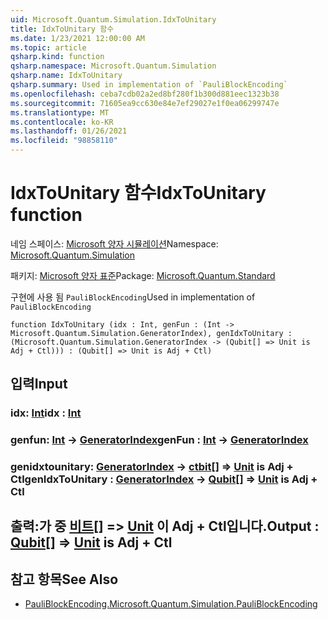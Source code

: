 ```yaml
---
uid: Microsoft.Quantum.Simulation.IdxToUnitary
title: IdxToUnitary 함수
ms.date: 1/23/2021 12:00:00 AM
ms.topic: article
qsharp.kind: function
qsharp.namespace: Microsoft.Quantum.Simulation
qsharp.name: IdxToUnitary
qsharp.summary: Used in implementation of `PauliBlockEncoding`
ms.openlocfilehash: ceba7cdb02a2ed8bf280f1b300d881eec1323b38
ms.sourcegitcommit: 71605ea9cc630e84e7ef29027e1f0ea06299747e
ms.translationtype: MT
ms.contentlocale: ko-KR
ms.lasthandoff: 01/26/2021
ms.locfileid: "98858110"
---
```

# <a name="idxtounitary-function"></a><span data-ttu-id="da63c-102">IdxToUnitary 함수</span><span class="sxs-lookup"><span data-stu-id="da63c-102">IdxToUnitary function</span></span>

<span data-ttu-id="da63c-103">네임 스페이스: [Microsoft 양자 시뮬레이션](xref:Microsoft.Quantum.Simulation)</span><span class="sxs-lookup"><span data-stu-id="da63c-103">Namespace: [Microsoft.Quantum.Simulation](xref:Microsoft.Quantum.Simulation)</span></span>

<span data-ttu-id="da63c-104">패키지: [Microsoft 양자 표준](https://nuget.org/packages/Microsoft.Quantum.Standard)</span><span class="sxs-lookup"><span data-stu-id="da63c-104">Package: [Microsoft.Quantum.Standard](https://nuget.org/packages/Microsoft.Quantum.Standard)</span></span>


<span data-ttu-id="da63c-105">구현에 사용 됨 `PauliBlockEncoding`</span><span class="sxs-lookup"><span data-stu-id="da63c-105">Used in implementation of `PauliBlockEncoding`</span></span>

```qsharp
function IdxToUnitary (idx : Int, genFun : (Int -> Microsoft.Quantum.Simulation.GeneratorIndex), genIdxToUnitary : (Microsoft.Quantum.Simulation.GeneratorIndex -> (Qubit[] => Unit is Adj + Ctl))) : (Qubit[] => Unit is Adj + Ctl)
```


## <a name="input"></a><span data-ttu-id="da63c-106">입력</span><span class="sxs-lookup"><span data-stu-id="da63c-106">Input</span></span>

### <a name="idx--int"></a><span data-ttu-id="da63c-107">idx: [Int](xref:microsoft.quantum.lang-ref.int)</span><span class="sxs-lookup"><span data-stu-id="da63c-107">idx : [Int](xref:microsoft.quantum.lang-ref.int)</span></span>




### <a name="genfun--int---generatorindex"></a><span data-ttu-id="da63c-108">genfun: [Int](xref:microsoft.quantum.lang-ref.int) -> [GeneratorIndex](xref:Microsoft.Quantum.Simulation.GeneratorIndex)</span><span class="sxs-lookup"><span data-stu-id="da63c-108">genFun : [Int](xref:microsoft.quantum.lang-ref.int) -> [GeneratorIndex](xref:Microsoft.Quantum.Simulation.GeneratorIndex)</span></span>




### <a name="genidxtounitary--generatorindex---qubit--unit--is-adj--ctl"></a><span data-ttu-id="da63c-109">genidxtounitary: [GeneratorIndex](xref:Microsoft.Quantum.Simulation.GeneratorIndex) -> [ctbit](xref:microsoft.quantum.lang-ref.qubit)[] => [Unit](xref:microsoft.quantum.lang-ref.unit)  is Adj + Ctl</span><span class="sxs-lookup"><span data-stu-id="da63c-109">genIdxToUnitary : [GeneratorIndex](xref:Microsoft.Quantum.Simulation.GeneratorIndex) -> [Qubit](xref:microsoft.quantum.lang-ref.qubit)[] => [Unit](xref:microsoft.quantum.lang-ref.unit)  is Adj + Ctl</span></span>





## <a name="output--qubit--unit--is-adj--ctl"></a><span data-ttu-id="da63c-110">출력:가 중 [비트](xref:microsoft.quantum.lang-ref.qubit)[] => [Unit](xref:microsoft.quantum.lang-ref.unit)  이 Adj + Ctl입니다.</span><span class="sxs-lookup"><span data-stu-id="da63c-110">Output : [Qubit](xref:microsoft.quantum.lang-ref.qubit)[] => [Unit](xref:microsoft.quantum.lang-ref.unit)  is Adj + Ctl</span></span>



## <a name="see-also"></a><span data-ttu-id="da63c-111">참고 항목</span><span class="sxs-lookup"><span data-stu-id="da63c-111">See Also</span></span>

- [<span data-ttu-id="da63c-112">PauliBlockEncoding.</span><span class="sxs-lookup"><span data-stu-id="da63c-112">Microsoft.Quantum.Simulation.PauliBlockEncoding</span></span>](xref:Microsoft.Quantum.Simulation.PauliBlockEncoding)